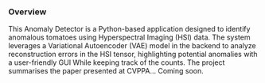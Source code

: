 ### Overview

This Anomaly Detector is a Python-based application designed to identify anomalous tomatoes using Hyperspectral Imaging (HSI) data. The system leverages a Variational Autoencoder (VAE) model in the backend to analyze reconstruction errors in the HSI tensor, highlighting potential anomalies with a user-friendly GUI While keeping track of the counts. The project summarises the paper presented at CVPPA... Coming soon. 
